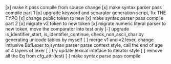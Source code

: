 
[x] make it pass compile from source change
[x] make syntax parser pass compile part 1
[x] upgrade keyword and separator generation script, fix THE TYPO
[x] change public token to new
[x] make syntax parser pass compile part 2
[x] migrate v2 token to new token
[x] migrate numeric literal parser to new token, move the comparator into test only
[-] upgrade is_identifier_start, is_identifier_continue, check_non_ascii_char by generating unicode tables by myself
[ ] merge v1 and v2 lexer, change intrusive BufLexer to syntax parser parse context style, call the end of age of 4 layers of lexer
[ ] try update lexical inteface to iterator style
[ ] remove all the Eq from cfg_attr(test)
[ ] make syntax parse pass compile